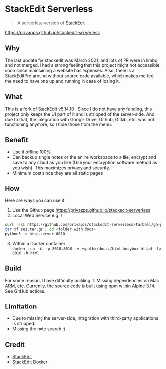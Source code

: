 # StackEdit Serverless
> A serverless version of [StackEdit](https://github.com/benweet/stackedit)

https://privapps.github.io/stackedit-serverless

## Why
The last update for [stackedit](https://github.com/benweet/stackedit) was March 2021, and lots of PR were in limbo and not merged. I had a strong feeling that this project might not accessible soon since maintaining a website has expenses. Also, there is a StackEditPro around without source code available, which makes me feel the need to have one up and running in case of losing it.

## What
This is a fork of StackEdit v5.14.10 . Since I do not have any funding, this project only keeps the UI part of it and is stripped of the server-side. And due to that, the integration with Google Drive, Github, Gitlab, etc. was not functioning anymore, so I hide those from the menu.

## Benefit 
* Use it offline 100%
* Can backup single notes or the entire workspace to a file, encrypt and save to any cloud as you like (Use your encryption software method as you wish). This maximizes privacy and security.
* Minimum cost since they are all static pages

## How
Here are ways you can use it
1. Use the Github page https://privapps.github.io/stackedit-serverless
2. Local Web Service e.g. \
```bash
curl -skL https://github.com/privapps/stackedit-serverless/tarball/gh-pages -o ses.tar.gz
tar xf ses.tar.gz ; cd <folder with docs>
python3 -m http.server 8010
```
3. Within a Docker container \
```docker run -it -p 8010:8010 -v /<path>/docs:/html busybox httpd -fp 8010 -h html```

## Build
For some reason, I have difficulty building it. Missing dependencies on Mac ARM, etc. Currently, the source code is built using npm within Alpine 3.14. See GitHub actions.

## Limitation
* Due to missing the server-side, integration with third-party applications is stripped.
* Missing the note search :(

## Credit
* [StackEdit](https://github.com/benweet/stackedit)
* [StackEdit Docker](https://github.com/qdm12/stackedit-docker)